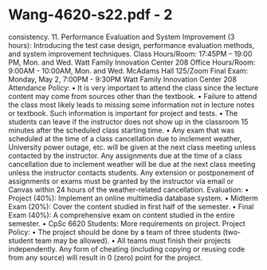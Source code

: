 # Wang-4620-s22.pdf - 2

consistency.
11. Performance Evaluation and System Improvement (3 hours): Introducing the test case design, 
performance evaluation methods, and system improvement techniques.
Class Hours/Room: 17:45PM – 19:00 PM, Mon. and Wed. Watt Family Innovation Center 208
Office Hours/Room: 9:00AM - 10:00AM, Mon. and Wed. McAdams Hall 125/Zoom
Final Exam: Monday, May 2, 7:00PM - 9:30PM Watt Family Innovation Center 208
Attendance Policy: 
• It is very important to attend the class since the lecture content may come from sources other than 
the textbook.
• Failure to attend the class most likely leads to missing some information not in lecture notes or 
textbook. Such information is important for project and tests.
• The students can leave if the instructor does not show up in the classroom 15 minutes after the 
scheduled class starting time.
• Any exam that was scheduled at the time of a class cancellation due to inclement weather, 
University power outage, etc. will be given at the next class meeting unless contacted by 
the instructor. Any assignments due at the time of a class cancellation due to inclement weather 
will be due at the next class meeting unless the instructor contacts students. Any extension 
or postponement of assignments or exams must be granted by the instructor via email or 
Canvas within 24 hours of the weather-related cancellation.
Evaluation:
• Project (40%): Implement an online multimedia database system.
• Midterm Exam (20%): Cover the content studied in first half of the semester.
• Final Exam (40%): A comprehensive exam on content studied in the entire semester.
• CpSc 6620 Students: More requirements on project.
Project Policy: 
• The project should be done by a team of three students (two-student team may be allowed).
• All teams must finish their projects independently. Any form of cheating (including copying or 
reusing code from any source) will result in 0 (zero) point for the project.
